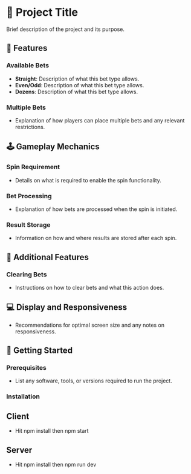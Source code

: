 # 🎰 Project Title

Brief description of the project and its purpose.

## 🎯 Features

### Available Bets

- **Straight**: Description of what this bet type allows.
- **Even/Odd**: Description of what this bet type allows.
- **Dozens**: Description of what this bet type allows.

### Multiple Bets

- Explanation of how players can place multiple bets and any relevant restrictions.

## 🕹️ Gameplay Mechanics

### Spin Requirement

- Details on what is required to enable the spin functionality.

### Bet Processing

- Explanation of how bets are processed when the spin is initiated.

### Result Storage

- Information on how and where results are stored after each spin.

## 🧹 Additional Features

### Clearing Bets

- Instructions on how to clear bets and what this action does.

## 💻 Display and Responsiveness

- Recommendations for optimal screen size and any notes on responsiveness.

## 🚀 Getting Started

### Prerequisites

- List any software, tools, or versions required to run the project.

### Installation

## Client

- Hit npm install then npm start

## Server

- Hit npm install then npm run dev
